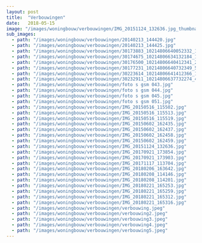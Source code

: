 ```yaml
---
layout: post
title:  "Verbouwingen"
date:   2018-05-15
image: "/images/woningbouw/verbouwingen/IMG_20151124_132636.jpg_thumbnail.jpg"
sub_images:
  - path: "/images/woningbouw/verbouwingen/20140213_144420.jpg"
  - path: "/images/woningbouw/verbouwingen/20140213_144425.jpg"
  - path: "/images/woningbouw/verbouwingen/30173883_10214806640052332_1326491934_o.jpg"
  - path: "/images/woningbouw/verbouwingen/30174675_10214806634132184_1977953168_o.jpg"
  - path: "/images/woningbouw/verbouwingen/30176500_10214806640412341_2089338820_o.jpg"
  - path: "/images/woningbouw/verbouwingen/30177231_10214806640732349_560283605_o.jpg"
  - path: "/images/woningbouw/verbouwingen/30223614_10214806641412366_1475980998_o.jpg"
  - path: "/images/woningbouw/verbouwingen/30232911_10214806637732274_41809333_o.jpg"
  - path: "/images/woningbouw/verbouwingen/foto s gsm 043.jpg"
  - path: "/images/woningbouw/verbouwingen/foto s gsm 044.jpg"
  - path: "/images/woningbouw/verbouwingen/foto s gsm 045.jpg"
  - path: "/images/woningbouw/verbouwingen/foto s gsm 051.jpg"
  - path: "/images/woningbouw/verbouwingen/IMG_20150516_115502.jpg"
  - path: "/images/woningbouw/verbouwingen/IMG_20150516_115513.jpg"
  - path: "/images/woningbouw/verbouwingen/IMG_20150516_115519.jpg"
  - path: "/images/woningbouw/verbouwingen/IMG_20150602_162435.jpg"
  - path: "/images/woningbouw/verbouwingen/IMG_20150602_162437.jpg"
  - path: "/images/woningbouw/verbouwingen/IMG_20150602_162458.jpg"
  - path: "/images/woningbouw/verbouwingen/IMG_20150602_162459.jpg"
  - path: "/images/woningbouw/verbouwingen/IMG_20151124_132636.jpg"
  - path: "/images/woningbouw/verbouwingen/IMG_20170921_173854.jpg"
  - path: "/images/woningbouw/verbouwingen/IMG_20170921_173903.jpg"
  - path: "/images/woningbouw/verbouwingen/IMG_20171117_113704.jpg"
  - path: "/images/woningbouw/verbouwingen/IMG_20180206_163642.jpg"
  - path: "/images/woningbouw/verbouwingen/IMG_20180208_114146.jpg"
  - path: "/images/woningbouw/verbouwingen/IMG_20180208_114201.jpg"
  - path: "/images/woningbouw/verbouwingen/IMG_20180221_165253.jpg"
  - path: "/images/woningbouw/verbouwingen/IMG_20180221_165259.jpg"
  - path: "/images/woningbouw/verbouwingen/IMG_20180221_165312.jpg"
  - path: "/images/woningbouw/verbouwingen/IMG_20180221_165316.jpg"
  - path: "/images/woningbouw/verbouwingen/verbouwing.jpeg"
  - path: "/images/woningbouw/verbouwingen/verbouwing2.jpeg"
  - path: "/images/woningbouw/verbouwingen/verbouwing3.jpeg"
  - path: "/images/woningbouw/verbouwingen/verbouwing4.jpeg"
  - path: "/images/woningbouw/verbouwingen/verbouwing5.jpeg"
---
```

